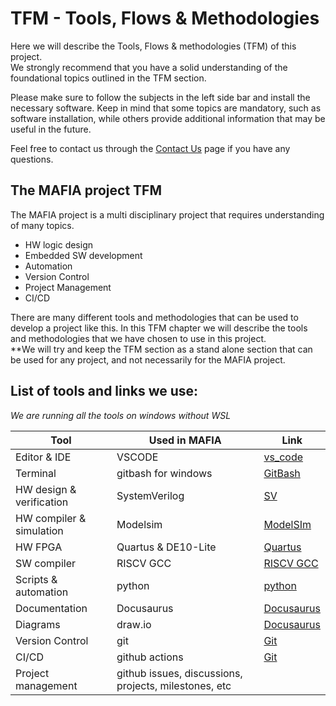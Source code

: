 # TFM - Tools, Flows & Methodologies
Here we will describe the Tools, Flows & methodologies (TFM) of this project.  
We strongly recommend that you have a solid understanding of the foundational topics outlined in the TFM section.

Please make sure to follow the subjects in the left side bar and install the necessary software. Keep in mind that some topics are mandatory, such as software installation, while others provide additional information that may be useful in the future.

Feel free to contact us through the [Contact Us](/docs/contact_us/contact.md) page if you have any questions.


## The MAFIA project TFM  
The MAFIA project is a multi disciplinary project that requires understanding of many topics.  
- HW logic design
- Embedded SW development
- Automation
- Version Control
- Project Management
- CI/CD

There are many different tools and methodologies that can be used to develop a project like this. 
In this TFM chapter we will describe the tools and methodologies that we have chosen to use in this project.  
**We will try and keep the TFM section as a stand alone section that can be used for any project, and not necessarily for the MAFIA project.  


## List of tools and links we use:
*We are running all the tools on windows without WSL*

| Tool                      |    Used in MAFIA       |      Link                                           |    
|---------------------------|------------------------|-----------------------------------------------------|
| Editor & IDE              | VSCODE                 |  [vs_code](/docs/TFM/projectTool/vs_code.md)        |
| Terminal                  | gitbash for windows    |  [GitBash](/docs/TFM/projectTool/GitBash.md)        |            
| HW design & verification  | SystemVerilog          |  [SV](/docs/TFM/verilog/intro.md)                   |
| HW compiler & simulation  | Modelsim               |  [ModelSIm](/docs/TFM/projectTool/modelsim_intro.md)|
| HW FPGA                   | Quartus & DE10-Lite    |  [Quartus](/docs/TFM/projectTool/quartus_intro.md)  |
| SW compiler               | RISCV GCC              |  [RISCV GCC](/docs/TFM/projectTool/gcc_intro.md)    |
| Scripts & automation      | python                 |  [python](/docs/TFM/projectTool/python.md)          |
| Documentation             | Docusaurus             |  [Docusaurus](/docs/TFM/projectTool/docusaurus.md)  |
| Diagrams                  | draw.io                |  [Docusaurus](/docs/TFM/projectTool/drawio.md)      |
| Version Control           | git                    |  [Git](/docs/TFM/projectTool/intro.md)              |
| CI/CD                     | github actions         |  [Git](/docs/TFM/projectTool/intro.md)              |
| Project management        | github issues, discussions, projects, milestones, etc |                      |
